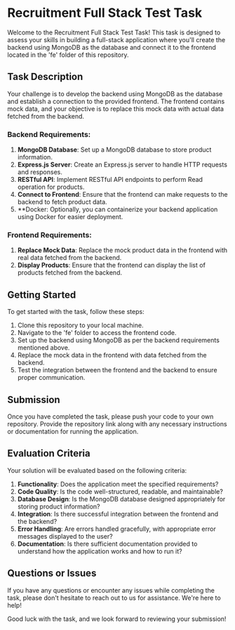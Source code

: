 # Recruitment Full Stack Test Task

Welcome to the Recruitment Full Stack Test Task! This task is designed to assess your skills in building a full-stack application where you'll create the backend using MongoDB as the database and connect it to the frontend located in the 'fe' folder of this repository.

## Task Description

Your challenge is to develop the backend using MongoDB as the database and establish a connection to the provided frontend. The frontend contains mock data, and your objective is to replace this mock data with actual data fetched from the backend.

### Backend Requirements:

1. **MongoDB Database**: Set up a MongoDB database to store product information.
2. **Express.js Server**: Create an Express.js server to handle HTTP requests and responses.
3. **RESTful API**: Implement RESTful API endpoints to perform Read operation for products.
4. **Connect to Frontend**: Ensure that the frontend can make requests to the backend to fetch product data.
5. **Docker: Optionally, you can containerize your backend application using Docker for easier deployment.

### Frontend Requirements:

1. **Replace Mock Data**: Replace the mock product data in the frontend with real data fetched from the backend.
2. **Display Products**: Ensure that the frontend can display the list of products fetched from the backend.

## Getting Started

To get started with the task, follow these steps:

1. Clone this repository to your local machine.
2. Navigate to the 'fe' folder to access the frontend code.
3. Set up the backend using MongoDB as per the backend requirements mentioned above.
4. Replace the mock data in the frontend with data fetched from the backend.
5. Test the integration between the frontend and the backend to ensure proper communication.

## Submission

Once you have completed the task, please push your code to your own repository. Provide the repository link along with any necessary instructions or documentation for running the application.

## Evaluation Criteria

Your solution will be evaluated based on the following criteria:

1. **Functionality**: Does the application meet the specified requirements?
2. **Code Quality**: Is the code well-structured, readable, and maintainable?
3. **Database Design**: Is the MongoDB database designed appropriately for storing product information?
4. **Integration**: Is there successful integration between the frontend and the backend?
5. **Error Handling**: Are errors handled gracefully, with appropriate error messages displayed to the user?
6. **Documentation**: Is there sufficient documentation provided to understand how the application works and how to run it?

## Questions or Issues

If you have any questions or encounter any issues while completing the task, please don't hesitate to reach out to us for assistance. We're here to help!

Good luck with the task, and we look forward to reviewing your submission!
